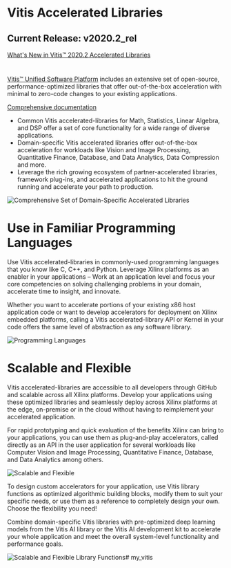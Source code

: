 # Vitis Accelerated Libraries
## Current Release: **v2020.2_rel**
[What's New in Vitis&trade; 2020.2 Accelerated Libraries](https://www.xilinx.com/products/design-tools/vitis/vitis-whats-new.html)
#  
[Vitis&trade; Unified Software Platform](https://www.xilinx.com/products/design-tools/vitis/vitis-platform.html) includes an extensive set of open-source, performance-optimized libraries that offer out-of-the-box acceleration with minimal to zero-code changes to your existing applications.

[Comprehensive documentation](https://xilinx.github.io/Vitis_Libraries/)

* Common Vitis accelerated-libraries for Math, Statistics, Linear Algebra, and DSP offer a set of core functionality for a wide range of diverse applications.
* Domain-specific Vitis accelerated libraries offer out-of-the-box acceleration for workloads like Vision and Image Processing, Quantitative Finance, Database, and Data Analytics, Data Compression and more.
* Leverage the rich growing ecosystem of partner-accelerated libraries, framework plug-ins, and accelerated applications to hit the ground running and accelerate your path to production.

![Comprehensive Set of Domain-Specific Accelerated Libraries](https://xilinx.github.io/Vitis_Libraries/_images/1569434411715.png)

# Use in Familiar Programming Languages
Use Vitis accelerated-libraries in commonly-used programming languages that you know like C, C++, and Python. Leverage Xilinx platforms as an enabler in your applications – Work at an application level and focus your core competencies on solving challenging problems in your domain, accelerate time to insight, and innovate.

Whether you want to accelerate portions of your existing x86 host application code or want to develop accelerators for deployment on Xilinx embedded platforms, calling a Vitis accelerated-library API or Kernel in your code offers the same level of abstraction as any software library.

![Programming Languages](https://xilinx.github.io/Vitis_Libraries/_images/1569434541001.png)

# Scalable and Flexible

Vitis accelerated-libraries are accessible to all developers through GitHub and scalable across all Xilinx platforms. Develop your applications using these optimized libraries and seamlessly deploy across Xilinx platforms at the edge, on-premise or in the cloud without having to reimplement your accelerated application.

For rapid prototyping and quick evaluation of the benefits Xilinx can bring to your applications, you can use them as plug-and-play accelerators, called directly as an API in the user application for several workloads like Computer Vision and Image Processing, Quantitative Finance, Database, and Data Analytics among others.

![Scalable and Flexible](https://xilinx.github.io/Vitis_Libraries/_images/1569434644122.png)

To design custom accelerators for your application, use Vitis library functions as optimized algorithmic building blocks, modify them to suit your specific needs, or use them as a reference to completely design your own. Choose the flexibility you need!

Combine domain-specific Vitis libraries with pre-optimized deep learning models from the Vitis AI library or the Vitis AI development kit to accelerate your whole application and meet the overall system-level functionality and performance goals.

![Scalable and Flexible Library Functions](https://xilinx.github.io/Vitis_Libraries/_images/1568760747007.png)# my_vitis
